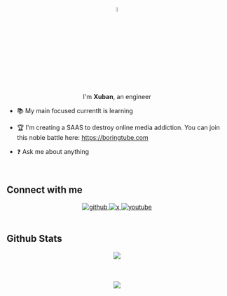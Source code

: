 <div align="center">
<img src="https://upload.wikimedia.org/wikipedia/commons/thumb/2/2d/Flag_of_the_Basque_Country.svg/300px-Flag_of_the_Basque_Country.svg.png" align="center" style="width: 5%" />
</div>  
<div align="center">I'm <b>Xuban</b>, an engineer </div>  
  

- 📚 My main focused currentlt is learning
    

- 🏆 I'm creating a SAAS to destroy online media addiction. You can join this noble battle here: https://boringtube.com
  

- ❓ Ask me about anything 

  

<br/>  





## Connect with me  
<div align="center">
<a href="https://github.com/EHxuban11" target="_blank">
<img src=https://img.shields.io/badge/github-%2324292e.svg?&style=for-the-badge&logo=github&logoColor=white alt=github style="margin-bottom: 5px;" />
</a>
<a href="https://twitter.com/EHxuban11" target="_blank">
<img src=https://img.shields.io/badge/X-000000?style=for-the-badge&logo=x&logoColor=white alt=x style="margin-bottom: 5px;" />
</a>
<a href="https://www.youtube.com/@EHxuban11" target="_blank">
<img src=https://img.shields.io/badge/youtube-%23EE4831.svg?&style=for-the-badge&logo=youtube&logoColor=white alt=youtube style="margin-bottom: 5px;" />
</a>  
</div>  
  

<br/>  


## Github Stats  
<div align="center"><img src="https://github-readme-stats.vercel.app/api?username=EHxuban11&show_icons=true&count_private=true&hide_border=true" align="center" /></div>  

<br/>  


<br/>  

  

<br/>  

<div align="center">
<img src="https://komarev.com/ghpvc/?username=EHxuban11&&style=flat-square" align="center" />
</div>  
  

<br/>  


<br />

